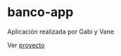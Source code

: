 # banco-app
Aplicación realizada por Gabi y Vane

Ver [proyecto](https://vanesa.certweb.infenlaces.com/app-banco-dreamteam-gabni/)
